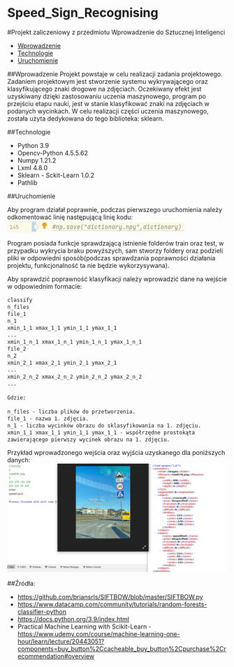 # Speed_Sign_Recognising
 
#Projekt zaliczeniowy z przedmiotu Wprowadzenie do Sztucznej Inteligenci

* [Wprowadzenie](##Wprowadzenie)
* [Technologie](##Technologie)
* [Uruchomienie](##Uruchomienie)

##Wprowadzenie
Projekt powstaje w celu realizacji zadania projektowego.
Zadaniem projektowym jest stworzenie systemu wykrywającego oraz klasyfikującego znaki drogowe na zdjęciach.
Oczekiwany efekt jest uzyskiwany dzięki zastosowaniu uczenia maszynowego, program po przejściu etapu nauki,
jest w stanie klasyfikować znaki na zdjęciach w podanych wycinkach. W celu realizacji części uczenia 
maszynowego, została użyta dedykowana do tego biblioteka: sklearn.


##Technologie
* Python 3.9
* Opencv-Python 4.5.5.62
* Numpy 1.21.2
* Lxml 4.8.0
* Sklearn - Sckit-Learn 1.0.2
* Pathlib



##Uruchomienie


Aby program działał poprawnie, podczas pierwszego uruchomienia należy
odkomentować linię następującą linię kodu:
![img_2.png](img_2.png)

Program posiada funkcje sprawdzającą istnienie folderów train oraz test,
w przypadku wykrycia braku powyższych, sam stworzy foldery oraz podzieli pliki w odpowiedni sposób(podczas sprawdzania poprawności działania projektu, funkcjonalność ta nie będzie wykorzysywana).

Aby sprawdzić poprawność klasyfikacji należy wprowadzić dane na wejście w odpowiednim formacie:
```
classify
n_files
file_1
n_1
xmin_1_1 xmax_1_1 ymin_1_1 ymax_1_1
...
xmin_1_n_1 xmax_1_n_1 ymin_1_n_1 ymax_1_n_1
file_2
n_2
xmin_2_1 xmax_2_1 ymin_2_1 ymax_2_1
...
xmin_2_n_2 xmax_2_n_2 ymin_2_n_2 ymax_2_n_2
...

Gdzie:

n_files - liczba plików do przetworzenia.
file_1 - nazwa 1. zdjęcia.
n_1 - liczba wycinków obrazu do sklasyfikowania na 1. zdjęciu.
xmin_1_1 xmax_1_1 ymin_1_1 ymax_1_1 - współrzędne prostokąta zawierającego pierwszy wycinek obrazu na 1. zdjęciu.

```
Przykład wprowadzonego wejścia oraz wyjścia uzyskanego dla poniższych danych:
![img_1.png](img_1.png)




##Źródła:
* https://github.com/briansrls/SIFTBOW/blob/master/SIFTBOW.py
* https://www.datacamp.com/community/tutorials/random-forests-classifier-python
* https://docs.python.org/3.9/index.html
* Practical Machine Learning with Scikit-Learn - https://www.udemy.com/course/machine-learning-one-hour/learn/lecture/20443051?components=buy_button%2Ccacheable_buy_button%2Cpurchase%2Crecommendation#overview










